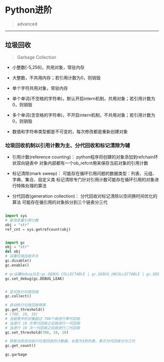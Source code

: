 # Python进阶
> advanced


---
## 垃圾回收
> Garbage Collection


- 小整数[-5,256]，共用对象，常驻内存
- 大整数，不共用内存；若引用计数为0，则销毁

- 单个字符共用对象，常驻内存
- 单个单词(不空格的字符串)，默认开启intern机制，共用对象；若引用计数为0，则销毁
- 多个单词(含空格的字符串)，不开启intern机制，不共用对象；若引用计数为0，则销毁

- 数值和字符串类型都是不可变的，每次修改都是重新创建对象


### 垃圾回收机制以引用计数为主、分代回收和标记清除为辅

- 引用计数(reference counting)：
python程序将创建的对象添加到refchain环状双向链表中
对象内部都有一个ob_refcnt用来保存当前对象的引用计数

- 标记清除(mark sweep)：
可能存在循环引用问题的数据类型：列表、元组、字典、集合、自定义类
标记清除专门针对引用计数可能存在循环引用的对象进行特殊处理的算法


- 分代回收(generation collection)：
分代回收对标记清除以空间换时间优化的算法
可能存在循引用的对象拆分到三个链表分三代



```py

import sys
# 查询变量引用计数
obj = "str"
ref_cnt = sys.getrefcount(obj)


import gc
obj = "str"
del obj
# 设置垃圾回收开关
gc.disable()
gc.enable()

# gc设置debug日志:gc.DEBUG_COLLECTABLE | gc.DEBUG_UNCOLLECTABLE | gc.DEBUG_INSTANCES | gc.DEBUG_OBJECTS
gc.set_debug(gc.DEBUG_LEAK)


# 显式执行垃圾回收
gc.collect()

# 自动执行垃圾回收频率
gc.get_threshold()
# (700, 10, 10)
# 当链表中的对象超过 700个就进行零代回收
# 当进行 10 次零代回收之后就进行一代回收
# 当进行 10 次一代回收之后就进行二代回收
gc.set_threshold(700, 10, 10)

# 获取当前自动执行垃圾回收的计数器，长度为3的列表，表示分代回收分为三代
gc.get_count()

gc.garbage


```